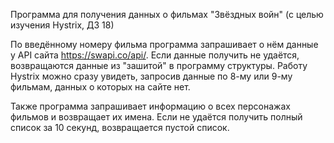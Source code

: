 Программа для получения данных о фильмах "Звёздных войн" (с целью изучения Hystrix, ДЗ 18)

По введённому номеру фильма программа запрашивает о нём данные у API сайта https://swapi.co/api/. 
Если данные получить не удаётся, возвращаются данные из "зашитой" в программу структуры.
Работу Hystrix можно сразу увидеть, запросив данные по 8-му или 9-му фильмам, данных о которых на сайте нет.

Также программа запрашивает информацию о всех персонажах фильмов и возвращает их имена. 
Если не удаётся получить полный список за 10 секунд, возвращается пустой список.   